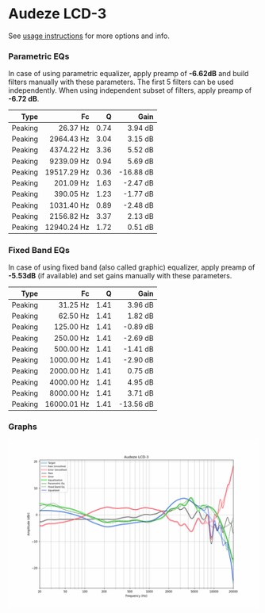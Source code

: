 # Audeze LCD-3
See [usage instructions](https://github.com/jaakkopasanen/AutoEq#usage) for more options and info.

### Parametric EQs
In case of using parametric equalizer, apply preamp of **-6.62dB** and build filters manually
with these parameters. The first 5 filters can be used independently.
When using independent subset of filters, apply preamp of **-6.72 dB**.

| Type    | Fc          |    Q | Gain      |
|--------:|------------:|-----:|----------:|
| Peaking | 26.37 Hz    | 0.74 | 3.94 dB   |
| Peaking | 2964.43 Hz  | 3.04 | 3.15 dB   |
| Peaking | 4374.22 Hz  | 3.36 | 5.52 dB   |
| Peaking | 9239.09 Hz  | 0.94 | 5.69 dB   |
| Peaking | 19517.29 Hz | 0.36 | -16.88 dB |
| Peaking | 201.09 Hz   | 1.63 | -2.47 dB  |
| Peaking | 390.05 Hz   | 1.23 | -1.77 dB  |
| Peaking | 1031.40 Hz  | 0.89 | -2.48 dB  |
| Peaking | 2156.82 Hz  | 3.37 | 2.13 dB   |
| Peaking | 12940.24 Hz | 1.72 | 0.51 dB   |

### Fixed Band EQs
In case of using fixed band (also called graphic) equalizer, apply preamp of **-5.53dB**
(if available) and set gains manually with these parameters.

| Type    | Fc          |    Q | Gain      |
|--------:|------------:|-----:|----------:|
| Peaking | 31.25 Hz    | 1.41 | 3.96 dB   |
| Peaking | 62.50 Hz    | 1.41 | 1.82 dB   |
| Peaking | 125.00 Hz   | 1.41 | -0.89 dB  |
| Peaking | 250.00 Hz   | 1.41 | -2.69 dB  |
| Peaking | 500.00 Hz   | 1.41 | -1.41 dB  |
| Peaking | 1000.00 Hz  | 1.41 | -2.90 dB  |
| Peaking | 2000.00 Hz  | 1.41 | 0.75 dB   |
| Peaking | 4000.00 Hz  | 1.41 | 4.95 dB   |
| Peaking | 8000.00 Hz  | 1.41 | 3.71 dB   |
| Peaking | 16000.01 Hz | 1.41 | -13.56 dB |

### Graphs
![](./Audeze%20LCD-3.png)